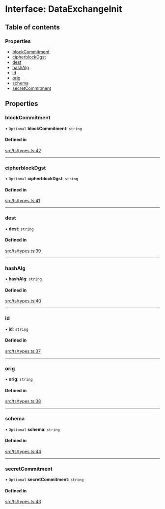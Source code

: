 # Interface: DataExchangeInit

## Table of contents

### Properties

- [blockCommitment](DataExchangeInit.md#blockcommitment)
- [cipherblockDgst](DataExchangeInit.md#cipherblockdgst)
- [dest](DataExchangeInit.md#dest)
- [hashAlg](DataExchangeInit.md#hashalg)
- [id](DataExchangeInit.md#id)
- [orig](DataExchangeInit.md#orig)
- [schema](DataExchangeInit.md#schema)
- [secretCommitment](DataExchangeInit.md#secretcommitment)

## Properties

### blockCommitment

• `Optional` **blockCommitment**: `string`

#### Defined in

[src/ts/types.ts:42](https://gitlab.com/i3-market/code/wp3/t3.3/non-repudiable-exchange/non-repudiable-proofs/-/blob/cd48614/src/ts/types.ts#L42)

___

### cipherblockDgst

• `Optional` **cipherblockDgst**: `string`

#### Defined in

[src/ts/types.ts:41](https://gitlab.com/i3-market/code/wp3/t3.3/non-repudiable-exchange/non-repudiable-proofs/-/blob/cd48614/src/ts/types.ts#L41)

___

### dest

• **dest**: `string`

#### Defined in

[src/ts/types.ts:39](https://gitlab.com/i3-market/code/wp3/t3.3/non-repudiable-exchange/non-repudiable-proofs/-/blob/cd48614/src/ts/types.ts#L39)

___

### hashAlg

• **hashAlg**: `string`

#### Defined in

[src/ts/types.ts:40](https://gitlab.com/i3-market/code/wp3/t3.3/non-repudiable-exchange/non-repudiable-proofs/-/blob/cd48614/src/ts/types.ts#L40)

___

### id

• **id**: `string`

#### Defined in

[src/ts/types.ts:37](https://gitlab.com/i3-market/code/wp3/t3.3/non-repudiable-exchange/non-repudiable-proofs/-/blob/cd48614/src/ts/types.ts#L37)

___

### orig

• **orig**: `string`

#### Defined in

[src/ts/types.ts:38](https://gitlab.com/i3-market/code/wp3/t3.3/non-repudiable-exchange/non-repudiable-proofs/-/blob/cd48614/src/ts/types.ts#L38)

___

### schema

• `Optional` **schema**: `string`

#### Defined in

[src/ts/types.ts:44](https://gitlab.com/i3-market/code/wp3/t3.3/non-repudiable-exchange/non-repudiable-proofs/-/blob/cd48614/src/ts/types.ts#L44)

___

### secretCommitment

• `Optional` **secretCommitment**: `string`

#### Defined in

[src/ts/types.ts:43](https://gitlab.com/i3-market/code/wp3/t3.3/non-repudiable-exchange/non-repudiable-proofs/-/blob/cd48614/src/ts/types.ts#L43)
